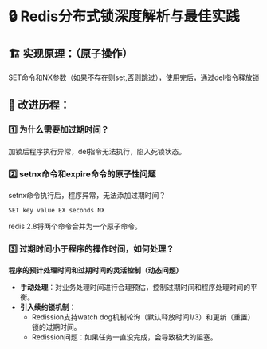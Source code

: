 # 🔒 **Redis分布式锁深度解析与最佳实践**

## 🏗️ **实现原理：（原子操作）**

SET命令和NX参数（如果不存在则set,否则跳过），使用完后，通过del指令释放锁

## 🔄 **改进历程：**

### 1️⃣ **为什么需要加过期时间？**

加锁后程序执行异常，del指令无法执行，陷入死锁状态。

### 2️⃣ **setnx命令和expire命令的原子性问题**

setnx命令执行后，程序异常，无法添加过期时间？

```
SET key value EX seconds NX
```

redis 2.8将两个命令合并为一个原子命令。

### 3️⃣ **过期时间小于程序的操作时间，如何处理？**

**程序的预计处理时间和过期时间的灵活控制（动态问题）**

- **手动处理**：对业务处理时间进行合理预估，控制过期时间和程序处理时间的平衡。
- **引入续约锁机制**：
    - Redission支持watch dog机制轮询（默认释放时间1/3）和更新（重置）锁的过期时间。
    - Redission问题：如果任务一直没完成，会导致极大的阻塞。